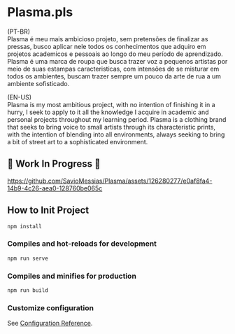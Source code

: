 # Plasma.pls

(PT-BR) <br>
Plasma é meu mais ambicioso projeto, sem pretensões de finalizar as pressas, busco aplicar nele todos os conhecimentos que adquiro em projetos academicos e pessoais ao longo do meu período de aprendizado. Plasma é uma marca de roupa que busca trazer voz a pequenos artistas por meio de suas estampas caracteristicas, com intensões de se misturar em todos os ambientes, buscam trazer sempre um pouco da arte de rua a um ambiente sofisticado.

(EN-US) <br>
Plasma is my most ambitious project, with no intention of finishing it in a hurry, I seek to apply to it all the knowledge I acquire in academic and personal projects throughout my learning period. Plasma is a clothing brand that seeks to bring voice to small artists through its characteristic prints, with the intention of blending into all environments, always seeking to bring a bit of street art to a sophisticated environment.

## 🚧 Work In Progress 🚧

https://github.com/SavioMessias/Plasma/assets/126280277/e0af8fa4-14b9-4c26-aea0-128760be065c


## How to Init Project

```
npm install
```

### Compiles and hot-reloads for development

```
npm run serve
```

### Compiles and minifies for production

```
npm run build
```

### Customize configuration

See [Configuration Reference](https://cli.vuejs.org/config/).
